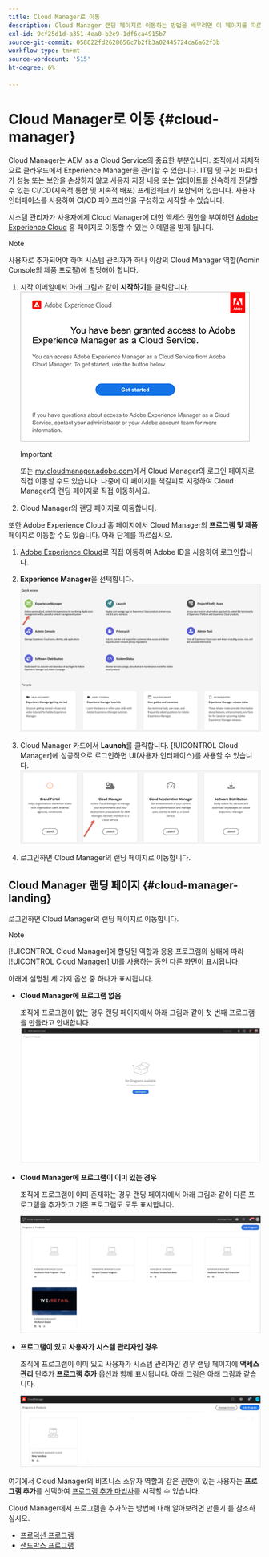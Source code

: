 ```yaml
---
title: Cloud Manager로 이동
description: Cloud Manager 랜딩 페이지로 이동하는 방법을 배우려면 이 페이지를 따르십시오
exl-id: 9cf25d1d-a351-4ea0-b2e9-1df6ca4915b7
source-git-commit: 058622fd2628656c7b2fb3a02445724ca6a62f3b
workflow-type: tm+mt
source-wordcount: '515'
ht-degree: 6%

---
```


# Cloud Manager로 이동 {#cloud-manager}

Cloud Manager는 AEM as a Cloud Service의 중요한 부분입니다. 조직에서 자체적으로 클라우드에서 Experience Manager을 관리할 수 있습니다. IT팀 및 구현 파트너가 성능 또는 보안을 손상하지 않고 사용자 지정 내용 또는 업데이트를 신속하게 전달할 수 있는 CI/CD(지속적 통합 및 지속적 배포) 프레임워크가 포함되어 있습니다. 사용자 인터페이스를 사용하여 CI/CD 파이프라인을 구성하고 시작할 수 있습니다.

시스템 관리자가 사용자에게 Cloud Manager에 대한 액세스 권한을 부여하면 [Adobe Experience Cloud](https://experience.adobe.com) 홈 페이지로 이동할 수 있는 이메일을 받게 됩니다.

>[!NOTE]
>사용자로 추가되어야 하며 시스템 관리자가 하나 이상의 Cloud Manager 역할(Admin Console의 제품 프로필)에 할당해야 합니다.

1. 시작 이메일에서 아래 그림과 같이 **시작하기**를 클릭합니다.
   ![](/help/onboarding/what-is-required/assets/get-started-email.png)


   >[!IMPORTANT]
   >또는 [my.cloudmanager.adobe.com](https://my.cloudmanager.adobe.com/)에서 Cloud Manager의 로그인 페이지로 직접 이동할 수도 있습니다. 나중에 이 페이지를 책갈피로 지정하여 Cloud Manager의 랜딩 페이지로 직접 이동하세요.

1. Cloud Manager의 랜딩 페이지로 이동합니다.

또한 Adobe Experience Cloud 홈 페이지에서 Cloud Manager의 **프로그램 및 제품** 페이지로 이동할 수도 있습니다. 아래 단계를 따르십시오.

1. [Adobe Experience Cloud](https://experience.adobe.com)로 직접 이동하여 Adobe ID을 사용하여 로그인합니다.

1. **Experience Manager**을 선택합니다.
   ![](/help/implementing/cloud-manager/getting-access-to-aem-in-cloud/assets/landing-page1.png)

1. Cloud Manager 카드에서 **Launch**&#x200B;를 클릭합니다. [!UICONTROL Cloud Manager]에 성공적으로 로그인하면 UI(사용자 인터페이스)를 사용할 수 있습니다.
   ![](/help/implementing/cloud-manager/getting-access-to-aem-in-cloud/assets/landing-page2.png)

1. 로그인하면 Cloud Manager의 랜딩 페이지로 이동합니다.


## Cloud Manager 랜딩 페이지 {#cloud-manager-landing}

로그인하면 Cloud Manager의 랜딩 페이지로 이동합니다.

>[!NOTE]
>[!UICONTROL Cloud Manager]에 할당된 역할과 응용 프로그램의 상태에 따라 [!UICONTROL Cloud Manager] UI를 사용하는 동안 다른 화면이 표시됩니다.

아래에 설명된 세 가지 옵션 중 하나가 표시됩니다.

* **Cloud Manager에 프로그램 없음**

   조직에 프로그램이 없는 경우 랜딩 페이지에서 아래 그림과 같이 첫 번째 프로그램을 만들라고 안내합니다.
   ![](/help/implementing/cloud-manager/getting-access-to-aem-in-cloud/assets/first_timelogin0.png)

* **Cloud Manager에 프로그램이 이미 있는 경우**

   조직에 프로그램이 이미 존재하는 경우 랜딩 페이지에서 아래 그림과 같이 다른 프로그램을 추가하고 기존 프로그램도 모두 표시합니다.

   ![](/help/implementing/cloud-manager/getting-access-to-aem-in-cloud/assets/first_timelogin1.png)

* **프로그램이 있고 사용자가 시스템 관리자인 경우**

   조직에 프로그램이 이미 있고 사용자가 시스템 관리자인 경우 랜딩 페이지에 **액세스 관리** 단추가 **프로그램 추가** 옵션과 함께 표시됩니다. 아래 그림은 아래 그림과 같습니다.

   ![](/help/implementing/cloud-manager/getting-access-to-aem-in-cloud/assets/admin-console-4.png)

여기에서 Cloud Manager의 비즈니스 소유자 역할과 같은 권한이 있는 사용자는 **프로그램 추가**&#x200B;를 선택하여 [프로그램 추가 마법사](https://experienceleague.adobe.com/docs/experience-manager-cloud-service/onboarding/getting-access/production-programs/creating-production-program.html?lang=en#getting-access)를 시작할 수 있습니다.

Cloud Manager에서 프로그램을 추가하는 방법에 대해 알아보려면 만들기 를 참조하십시오.

* [프로덕션 프로그램](https://experienceleague.adobe.com/docs/experience-manager-cloud-service/implementing/using-cloud-manager/production-programs/creating-production-program.html?lang=en)
* [샌드박스 프로그램](https://experienceleague.adobe.com/docs/experience-manager-cloud-service/implementing/using-cloud-manager/sandbox-programs/creating-sandbox-program.html?lang=en)